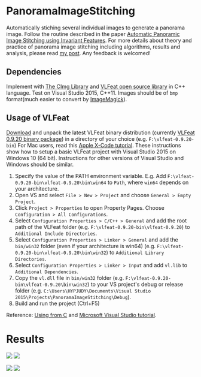 # PanoramaImageStitching
Automatically stiching several individual images to generate a panorama image.
Follow the routine described in the paper [Automatic Panoramic Image Stitching using Invariant Features](http://matthewalunbrown.com/papers/ijcv2007.pdf).
For more details about theory and practice of panorama image stitching including algorithms, results and analysis, please read [my post](https://hypjudy.github.io/2017/05/10/panorama-image-stitching/). 
Any feedback is welcomed!

## Dependencies
Implement with [The CImg Library](http://cimg.eu/) and [VLFeat open source library](http://www.vlfeat.org/index.html) in C++ language.
Test on Visual Studio 2015, C++11.
Images should be of `bmp` format(much easier to convert by [ImageMagick](https://www.imagemagick.org/script/index.php)).

## Usage of VLFeat
[Download](http://www.vlfeat.org/download.html) and unpack the latest VLFeat binary distribution (currently [VLFeat 0.9.20 binary package](http://www.vlfeat.org/download/vlfeat-0.9.20-bin.tar.gz)) in a directory of your choice (e.g. `F:\vlfeat-0.9.20-bin`)
For Mac users, read this [Apple X-Code tutorial](http://www.vlfeat.org/xcode.html).
These instructions show how to setup a basic VLFeat project with Visual Studio 2015 on Windows 10 (64 bit). Instructions for other versions of Visual Studio and Windows should be similar.
1. Specify the value of the PATH environment variable. E.g. Add `F:\vlfeat-0.9.20-bin\vlfeat-0.9.20\bin\win64` to `Path`, where `win64` depends on your architecture.
2. Open VS and select `File > New > Project` and choose `General > Empty Project`.
3. Click `Project > Properties` to open Property Pages. Choose `Configuration > All Configurations`.
4. Select `Configuration Properties > C/C++ > General` and add the root path of the VLFeat folder (e.g. `F:\vlfeat-0.9.20-bin\vlfeat-0.9.20`) to `Additional Include Directories`.
5. Select `Configuration Properties > Linker > General` and add the `bin/win32` folder (even if your architecture is win64) (e.g. `F:\vlfeat-0.9.20-bin\vlfeat-0.9.20\bin\win32`) to `Additional Library Directories`. 
6. Select `Configuration Properties > Linker > Input` and add `vl.lib` to `Additional Dependencies`. 
7. Copy the `vl.dll` file in `bin/win32` folder (e.g. `F:\vlfeat-0.9.20-bin\vlfeat-0.9.20\bin\win32`) to your VS project's debug or release folder (e.g. `C:\Users\HYPJUDY\Documents\Visual Studio 2015\Projects\PanoramaImageStitching\Debug`).
8. Build and run the project (Ctrl+F5)

Reference: [Using from C](http://www.vlfeat.org/install-c.html) and [Microsoft Visual Studio tutorial](http://www.vlfeat.org/vsexpress.html).

# Results
![](https://github.com/HYPJUDY/panorama-image-stitching/blob/master/output/building-ori.jpg)
![](https://github.com/HYPJUDY/panorama-image-stitching/blob/master/output/building-cropped.bmp)

![](https://github.com/HYPJUDY/panorama-image-stitching/blob/master/output/flower-ori.jpg)
![](https://github.com/HYPJUDY/panorama-image-stitching/blob/master/output/flower-cropped.bmp)